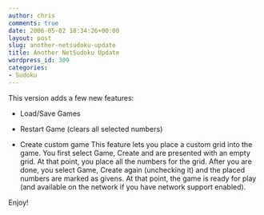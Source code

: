 ```yaml
---
author: chris
comments: true
date: 2006-05-02 18:34:26+00:00
layout: post
slug: another-netsudoku-update
title: Another NetSudoku Update
wordpress_id: 309
categories:
- Sudoku
---
```


This version adds a few new features:



	
  * Load/Save Games

	
  * Restart Game (clears all selected numbers)

	
  * Create custom game
This feature lets you place a custom grid into the game. You first select Game, Create and are presented with an empty grid. At that point, you place all the numbers for the grid. After you are done, you select Game, Create again (unchecking it) and the placed numbers are marked as givens. At that point, the game is ready for play (and available on the network if you have network support enabled).


Enjoy!
